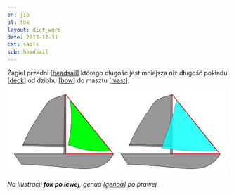 ```yaml
---
en: jib
pl: fok
layout: dict_word
date: 2013-12-31
cat: sails
sub: headsail
---
```


Żagiel przedni [[headsail](/dict/headsail.html)] którego długość jest mniejsza niż długość pokładu [[deck](/dict/deck.html)] 
od dziobu [[bow](/dict/bow.html)] do masztu [[mast](/dict/mast.html)].

![jib vs genoa](/img/dict/jib_vs_genoa.png)

*Na ilustracji **fok po lewej**, genua [[genoa](/dict/genoa.html)] po prawej.*

